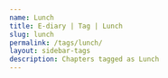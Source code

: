 ```yaml
---
name: Lunch
title: E-diary | Tag | Lunch
slug: lunch
permalink: /tags/lunch/
layout: sidebar-tags
description: Chapters tagged as Lunch
---
```

